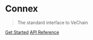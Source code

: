 <!-- _coverpage.md -->

# Connex

> The standard interface to VeChain

<a href="https://docs.vechain.org/connex/">Get Started</a>
<a href="https://docs.vechain.org/connex/api.html">API Reference</a>
